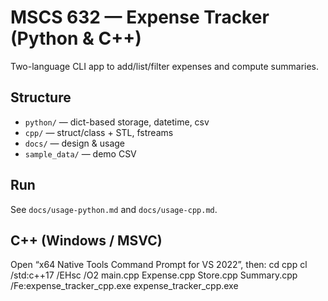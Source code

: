 # MSCS 632 — Expense Tracker (Python & C++)
Two-language CLI app to add/list/filter expenses and compute summaries.

## Structure
- `python/` — dict-based storage, datetime, csv
- `cpp/` — struct/class + STL, fstreams
- `docs/` — design & usage
- `sample_data/` — demo CSV

## Run
See `docs/usage-python.md` and `docs/usage-cpp.md`.

## C++ (Windows / MSVC)
Open “x64 Native Tools Command Prompt for VS 2022”, then:
cd cpp
cl /std:c++17 /EHsc /O2 main.cpp Expense.cpp Store.cpp Summary.cpp /Fe:expense_tracker_cpp.exe
expense_tracker_cpp.exe

